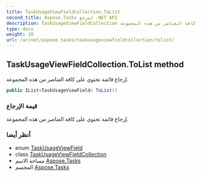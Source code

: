 ```yaml
---
title: TaskUsageViewFieldCollection.ToList
second_title: Aspose.Tasks لمرجع .NET API
description: TaskUsageViewFieldCollection طريقة. إرجاع قائمة تحتوي على كافة العناصر من هذه المجموعة.
type: docs
weight: 20
url: /ar/net/aspose.tasks/taskusageviewfieldcollection/tolist/
---
```

## TaskUsageViewFieldCollection.ToList method

إرجاع قائمة تحتوي على كافة العناصر من هذه المجموعة.

```csharp
public IList<TaskUsageViewField> ToList()
```

### قيمة الإرجاع

إرجاع قائمة تحتوي على كافة العناصر من هذه المجموعة.

### أنظر أيضا

* enum [TaskUsageViewField](../../taskusageviewfield/)
* class [TaskUsageViewFieldCollection](../)
* مساحة الاسم [Aspose.Tasks](../../taskusageviewfieldcollection/)
* المجسم [Aspose.Tasks](../../../)


